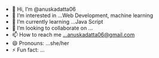 - 👋 Hi, I’m @anuskadatta06
- 👀 I’m interested in ...Web Development, machine learning
- 🌱 I’m currently learning ...Java Script
- 💞️ I’m looking to collaborate on ...
- 📫 How to reach me ...anuskadatta06@gmail.com
- 😄 Pronouns: ...she/her
- ⚡ Fun fact: ...

<!---
anuskadatta06/anuskadatta06 is a ✨ special ✨ repository because its `README.md` (this file) appears on your GitHub profile.
You can click the Preview link to take a look at your changes.
--->
